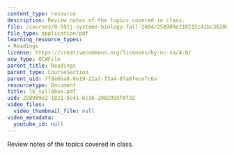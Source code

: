 ```yaml
---
content_type: resource
description: Review notes of the topics covered in class.
file: /courses/8-591j-systems-biology-fall-2004/258909e218215c41bc362002995f8f32_l6_syllabus.pdf
file_type: application/pdf
learning_resource_types:
- Readings
license: https://creativecommons.org/licenses/by-nc-sa/4.0/
ocw_type: OCWFile
parent_title: Readings
parent_type: CourseSection
parent_uid: 7f8e6ba8-8e19-22a3-f3a4-87a8fecefc6a
resourcetype: Document
title: l6_syllabus.pdf
uid: 258909e2-1821-5c41-bc36-2002995f8f32
video_files:
  video_thumbnail_file: null
video_metadata:
  youtube_id: null
---
```

Review notes of the topics covered in class.
